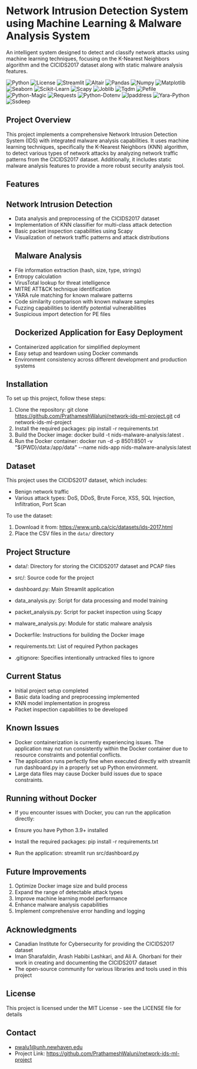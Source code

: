 # Network Intrusion Detection System using Machine Learning & Malware Analysis System

An intelligent system designed to detect and classify network attacks using machine learning techniques, focusing on the K-Nearest Neighbors algorithm and the CICIDS2017 dataset along with static malware analysis features.

![Python](https://img.shields.io/badge/python-v3.7+-blue.svg)
![License](https://img.shields.io/badge/license-MIT-green.svg)
![Streamlit](https://img.shields.io/badge/Streamlit-v1.22.0-brightgreen.svg)
![Altair](https://img.shields.io/badge/Altair-v4.2.0-red.svg)
![Pandas](https://img.shields.io/badge/Pandas-v1.5.3-yellow.svg)
![Numpy](https://img.shields.io/badge/Numpy-v1.24.3-lightgrey.svg)
![Matplotlib](https://img.shields.io/badge/Matplotlib-v3.7.1-orange.svg)
![Seaborn](https://img.shields.io/badge/Seaborn-v0.12.2-blue.svg)
![Scikit-Learn](https://img.shields.io/badge/Scikit--Learn-v1.2.2-yellowgreen.svg)
![Scapy](https://img.shields.io/badge/Scapy-v2.5.0-blueviolet.svg)
![Joblib](https://img.shields.io/badge/Joblib-v1.2.0-blue.svg)
![Tqdm](https://img.shields.io/badge/Tqdm-v4.65.0-orange.svg)
![Pefile](https://img.shields.io/badge/Pefile-2023.2.7-informational.svg)
![Python-Magic](https://img.shields.io/badge/Python--Magic-v0.4.27-ff69b4.svg)
![Requests](https://img.shields.io/badge/Requests-v2.31.0-critical.svg)
![Python-Dotenv](https://img.shields.io/badge/Python--Dotenv-v1.0.0-9cf.svg)
![Ipaddress](https://img.shields.io/badge/Ipaddress-v1.0.23-important.svg)
![Yara-Python](https://img.shields.io/badge/Yara--Python-v4.3.1-lightgrey.svg)
![Ssdeep](https://img.shields.io/badge/Ssdeep-v3.4-success.svg)

## Project Overview
This project implements a comprehensive Network Intrusion Detection System (IDS) with integrated malware analysis capabilities. It uses machine learning techniques, specifically the K-Nearest Neighbors (KNN) algorithm, to detect various types of network attacks by analyzing network traffic patterns from the CICIDS2017 dataset. Additionally, it includes static malware analysis features to provide a more robust security analysis tool.

## Features

   ## Network Intrusion Detection
- Data analysis and preprocessing of the CICIDS2017 dataset
- Implementation of KNN classifier for multi-class attack detection
- Basic packet inspection capabilities using Scapy
- Visualization of network traffic patterns and attack distributions
  ## Malware Analysis
- File information extraction (hash, size, type, strings)
- Entropy calculation
- VirusTotal lookup for threat intelligence
- MITRE ATT&CK technique identification
- YARA rule matching for known malware patterns
- Code similarity comparison with known malware samples
- Fuzzing capabilities to identify potential vulnerabilities
- Suspicious import detection for PE files
  ## Dockerized Application for Easy Deployment
- Containerized application for simplified deployment
- Easy setup and teardown using Docker commands
- Environment consistency across different development and production systems
  
  



## Installation
To set up this project, follow these steps:

1. Clone the repository:
   git clone https://github.com/PrathameshWalunj/network-ids-ml-project.git
   cd network-ids-ml-project
2. Install the required packages:
   pip install -r requirements.txt
3. Build the Docker image:
   docker build -t nids-malware-analysis:latest .
4. Run the Docker container:
   docker run -d -p 8501:8501 -v "${PWD}/data:/app/data" --name nids-app nids-malware-analysis:latest
## Dataset
This project uses the CICIDS2017 dataset, which includes:
- Benign network traffic
- Various attack types: DoS, DDoS, Brute Force, XSS, SQL Injection, Infiltration, Port Scan

To use the dataset:
1. Download it from: https://www.unb.ca/cic/datasets/ids-2017.html
2. Place the CSV files in the `data/` directory

## Project Structure
- data/: Directory for storing the CICIDS2017 dataset and PCAP files
- src/: Source code for the project

- dashboard.py: Main Streamlit application
- data_analysis.py: Script for data processing and model training
- packet_analysis.py: Script for packet inspection using Scapy
- malware_analysis.py: Module for static malware analysis


- Dockerfile: Instructions for building the Docker image
- requirements.txt: List of required Python packages
- .gitignore: Specifies intentionally untracked files to ignore
## Current Status
- Initial project setup completed
- Basic data loading and preprocessing implemented
- KNN model implementation in progress
- Packet inspection capabilities to be developed

## Known Issues
- Docker containerization is currently experiencing issues. The application may not run consistently within the Docker container due to resource constraints and potential conflicts.
- The application runs perfectly fine when executed directly with streamlit run dashboard.py in a properly set up Python environment.
- Large data files may cause Docker build issues due to space constraints.

## Running without Docker
- If you encounter issues with Docker, you can run the application directly:

- Ensure you have Python 3.9+ installed
- Install the required packages: pip install -r requirements.txt
- Run the application: streamlit run src/dashboard.py

## Future Improvements
1. Optimize Docker image size and build process
2. Expand the range of detectable attack types
3. Improve machine learning model performance
4. Enhance malware analysis capabilities
5. Implement comprehensive error handling and logging

## Acknowledgments
- Canadian Institute for Cybersecurity for providing the CICIDS2017 dataset
- Iman Sharafaldin, Arash Habibi Lashkari, and Ali A. Ghorbani for their work in creating and documenting the CICIDS2017 dataset
- The open-source community for various libraries and tools used in this project


## License
This project is licensed under the MIT License - see the LICENSE file for details
## Contact
- pwalu1@unh.newhaven.edu
- Project Link: https://github.com/PrathameshWalunj/network-ids-ml-project

